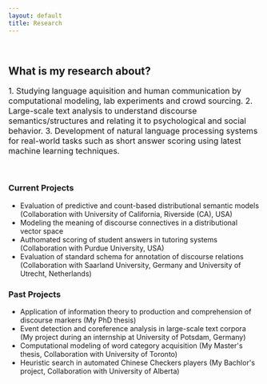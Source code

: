 ```yaml
---
layout: default
title: Research
---
```


&nbsp;

## What is my research about?
<font size="3">
1. Studying language aquisition and human communication by computational modeling, lab experiments and crowd sourcing. 
2. Large-scale text analysis to understand discourse semantics/structures and relating it to psychological and social behavior. 
3. Development of natural language processing systems for real-world tasks such as short answer scoring using latest machine learning techniques. 
</font>

&nbsp;
&nbsp;
 
### Current Projects

- Evaluation of predictive and count-based distributional semantic models (Collaboration with University of California, Riverside (CA), USA)
- Modeling the meaning of discourse connectives in a distributional vector space
- Authomated scoring of student answers in tutoring systems (Collaboration with Purdue University, USA)
- Evaluation of standard schema for annotation of discourse relations (Collaboration with Saarland University, Germany and University of Utrecht, Netherlands)

### Past Projects
- Application of information theory to production and comprehension of discourse markers (My PhD thesis)
- Event detection and coreference analysis in large-scale text corpora (My project during an internship at University of Potsdam, Germany)
- Computational modeling of word category acquisition (My Master's thesis, Collaboration with University of Toronto)
- Heuristic search in automated Chinese Checkers players (My Bachlor's project, Collaboration with University of Alberta)



